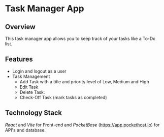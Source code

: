 
# Task Manager App #

## Overview ##
This task manager app allows you to keep track of your tasks like a To-Do list.

## Features ##
 * Login and logout as a user
 * Task Management
   * Add Task with a title and priority level of Low, Medium and High
   * Edit Task
   * Delete Task:
   * Check-Off Task (mark tasks as completed)

## Technology Stack ##
*React* and *Vite* for Front-end and *PocketBase* (https://app.pockethost.io) for API's and database.


